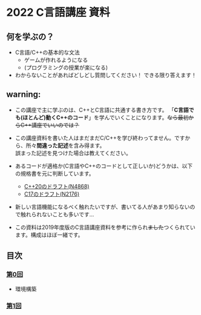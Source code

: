 # 2022 C言語講座 資料

## 何を学ぶの？
- C言語/C++の基本的な文法
  - ゲームが作れるようになる
  - (プログラミングの授業が楽になる)
- わからないことがあればどしどし質問してください！
  できる限り答えます！

## warning:
- この講座で主に学ぶのは、C++とC言語に共通する書き方です。
  「**C言語でも(ほとんど)動くC++のコード**」を学んでいくことになります。~~なら最初からC++講座でいいのでは？~~

- この講座資料を書いた人はまだまだC/C++を学び終わってません。ですから、所々**間違った記述**を含み得ます。  
  誤まった記述を見つけた場合は教えてください。

- あるコードが適格か(C言語やC++のコードとして正しいか)どうかは、以下の規格書を元に判断しています。
  - [C++20のドラフト(N4868)](https://timsong-cpp.github.io/cppwp/n4868/)
  - [C17のドラフト(N2176)](https://files.lhmouse.com/standards/ISO%20C%20N2176.pdf)

- 新しい言語機能になるべく触れたいですが、書いてる人があまり知らないので触れられないことも多いです...

- この資料は2019年度版のC言語講座資料を参考に作られ~~ました~~つくられています。構成はほぼ一緒です。


## 目次


### [第0回](Content/part0.md)
- 環境構築

### [第1回](Content/part1.md)

